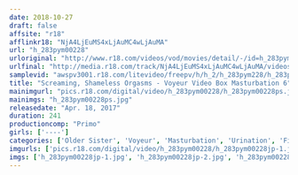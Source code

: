 ```yaml
---
date: 2018-10-27
draft: false
affsite: "r18"
afflinkr18: "NjA4LjEuMS4xLjAuMC4wLjAuMA"
url: "h_283pym00228"
urloriginal: "http://www.r18.com/videos/vod/movies/detail/-/id=h_283pym00228"
urlfinal: "http://media.r18.com/track/NjA4LjEuMS4xLjAuMC4wLjAuMA/videos/vod/movies/detail/-/id=h_283pym00228"
samplevid: "awspv3001.r18.com/litevideo/freepv/h/h_2/h_283pym228/h_283pym228_dmb_w.mp4"
title: "Screaming, Shameless Orgasms - Voyeur Video Box Masturbation 6"
mainimgurl: "pics.r18.com/digital/video/h_283pym00228/h_283pym00228ps.jpg"
mainimgs: "h_283pym00228ps.jpg"
releasedate: "Apr. 18, 2017"
duration: 241
productioncomp: "Primo"
girls: ['----']
categories: ['Older Sister', 'Voyeur', 'Masturbation', 'Urination', 'Fingering', 'Over 4 Hours', 'Hi-Def']
imgurls: ['pics.r18.com/digital/video/h_283pym00228/h_283pym00228jp-1.jpg', 'pics.r18.com/digital/video/h_283pym00228/h_283pym00228jp-2.jpg', 'pics.r18.com/digital/video/h_283pym00228/h_283pym00228jp-3.jpg', 'pics.r18.com/digital/video/h_283pym00228/h_283pym00228jp-4.jpg', 'pics.r18.com/digital/video/h_283pym00228/h_283pym00228jp-5.jpg', 'pics.r18.com/digital/video/h_283pym00228/h_283pym00228jp-6.jpg', 'pics.r18.com/digital/video/h_283pym00228/h_283pym00228jp-7.jpg', 'pics.r18.com/digital/video/h_283pym00228/h_283pym00228jp-8.jpg', 'pics.r18.com/digital/video/h_283pym00228/h_283pym00228jp-9.jpg', 'pics.r18.com/digital/video/h_283pym00228/h_283pym00228jp-10.jpg', 'pics.r18.com/digital/video/h_283pym00228/h_283pym00228jp-11.jpg', 'pics.r18.com/digital/video/h_283pym00228/h_283pym00228jp-12.jpg', 'pics.r18.com/digital/video/h_283pym00228/h_283pym00228jp-13.jpg', 'pics.r18.com/digital/video/h_283pym00228/h_283pym00228jp-14.jpg', 'pics.r18.com/digital/video/h_283pym00228/h_283pym00228jp-15.jpg', 'pics.r18.com/digital/video/h_283pym00228/h_283pym00228jp-16.jpg', 'pics.r18.com/digital/video/h_283pym00228/h_283pym00228jp-17.jpg', 'pics.r18.com/digital/video/h_283pym00228/h_283pym00228jp-18.jpg', 'pics.r18.com/digital/video/h_283pym00228/h_283pym00228jp-19.jpg', 'pics.r18.com/digital/video/h_283pym00228/h_283pym00228jp-20.jpg']
imgs: ['h_283pym00228jp-1.jpg', 'h_283pym00228jp-2.jpg', 'h_283pym00228jp-3.jpg', 'h_283pym00228jp-4.jpg', 'h_283pym00228jp-5.jpg', 'h_283pym00228jp-6.jpg', 'h_283pym00228jp-7.jpg', 'h_283pym00228jp-8.jpg', 'h_283pym00228jp-9.jpg', 'h_283pym00228jp-10.jpg', 'h_283pym00228jp-11.jpg', 'h_283pym00228jp-12.jpg', 'h_283pym00228jp-13.jpg', 'h_283pym00228jp-14.jpg', 'h_283pym00228jp-15.jpg', 'h_283pym00228jp-16.jpg', 'h_283pym00228jp-17.jpg', 'h_283pym00228jp-18.jpg', 'h_283pym00228jp-19.jpg', 'h_283pym00228jp-20.jpg']
---
```

